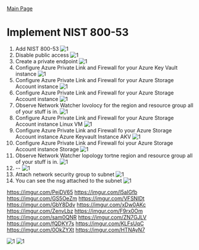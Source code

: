 [Main Page](https://github.com/davidj778/davidj778)

# Implement NIST 800-53





1. Add NIST 800-53
![1](https://imgur.com/PejDV65.jpg)
3. Disable public access
![1](https://imgur.com/ZenvLbz.jpg)
5. Create a private endpoint
![1](https://imgur.com/F9rx0Om.jpg)
7. Configure Azure Private Link and Firewall for your Azure Key Vault instance
![1](https://imgur.com/sam0QNR.jpg)
9. Configure Azure Private Link and Firewall for your Azure Storage Account instance
![1](https://imgur.com/ZN7GJLV.jpg)
10. Configure Azure Private Link and Firewall for your Azure Storage Account instance
![1](https://imgur.com/fQDKY7s.jpg)
11. Observe Network Watcher lovolocy for the region and resource group all of your stuff is in.
![1](https://imgur.com/KLFsUqC.jpg)
13. Configure Azure Private Link and Firewall for your Azure Storage Account instance Linux VM
![1](https://imgur.com/0OkZYXt.jpg)
15. Configure Azure Private Link and Firewall fo your Azure Storage Account instance Azure Keyvault Instance AKV
![1](https://imgur.com/HTNAyN7.jpg)
17. Configure Azure Private Link and Firewall foi your Azure Storage Account instance Storage
![1](https://imgur.com/l5aIGfb.jpg)
19. Observe Network Watcher lopology tortne region and resource group all of your stuff is in.
![1](https://imgur.com/GS5OeZm.jpg)
20. --
![1](https://imgur.com/VFSNIDt.jpg)
21. Attach network security group to subnet
![1](https://imgur.com/GbY8Ddv.jpg)
22. You can see the nsg attached to the subnet
![1](https://imgur.com/xDw0AKc.jpg)

https://imgur.com/PejDV65
https://imgur.com/l5aIGfb
https://imgur.com/GS5OeZm
https://imgur.com/VFSNIDt
https://imgur.com/GbY8Ddv
https://imgur.com/xDw0AKc
https://imgur.com/ZenvLbz
https://imgur.com/F9rx0Om
https://imgur.com/sam0QNR
https://imgur.com/ZN7GJLV
https://imgur.com/fQDKY7s
https://imgur.com/KLFsUqC
https://imgur.com/0OkZYXt
https://imgur.com/HTNAyN7







![1](https://imgur.com/F9rx0Om.jpg)
![1](https://imgur.com/sam0QNR.jpg)





